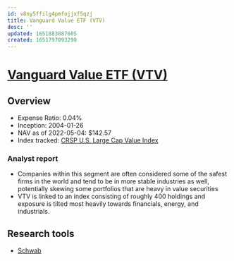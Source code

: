 ```yaml
---
id: v8ny5ffilg4pmfojjxf5qzj
title: Vanguard Value ETF (VTV)
desc: ''
updated: 1651883887605
created: 1651797093298
---
```

# [Vanguard Value ETF (VTV)](https://etfdb.com/etf/VTV/#etf-ticker-profile)

## Overview

- Expense Ratio: 0.04%
- Inception: 2004-01-26
- NAV as of 2022-05-04: $142.57
- Index tracked: [CRSP U.S. Large Cap Value Index](https://www.crsp.org/products/investment-products/crsp-us-large-cap-value-index)

### Analyst report

- Companies within this segment are often considered some of the safest firms in the world and tend to be in more stable industries as well, potentially skewing some portfolios that are heavy in value securities
- VTV is linked to an index consisting of roughly 400 holdings and exposure is tilted most heavily towards financials, energy, and industrials.

## Research tools

- [Schwab](https://www.schwab.com/research/etfs/quotes/summary/vtv)